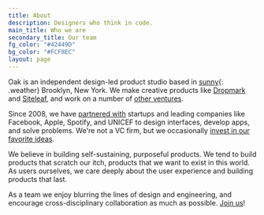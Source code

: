 ```yaml
---
title: About
description: Designers who think in code.
main_title: Who we are
secondary_title: Our team
fg_color: "#42449D"
bg_color: "#FCF8EC"
layout: page
---
```


Oak is an independent design-led product studio based&nbsp;in [sunny](http://forecast.io/#/f/40.6776231,-73.9935831){: .weather} Brooklyn, New York. We make creative products like [Dropmark](http://www.dropmark.com) and [Siteleaf](http://www.siteleaf.com), and work on a number of [other ventures](/building).

Since 2008, we have [partnered with](/helping) startups and leading companies like Facebook, Apple, Spotify, and UNICEF to design interfaces, develop apps, and solve problems. We're not a VC firm, but we occasionally [invest in our favorite ideas](/building).

We believe in building self-sustaining, purposeful products. We tend to build products that scratch our itch, products that we want to exist in this world. As users ourselves, we care deeply about the user experience and building products that last.

As a team we enjoy blurring the lines of design and engineering, and encourage cross-disciplinary collaboration as much as possible. [Join us](/hiring)!
